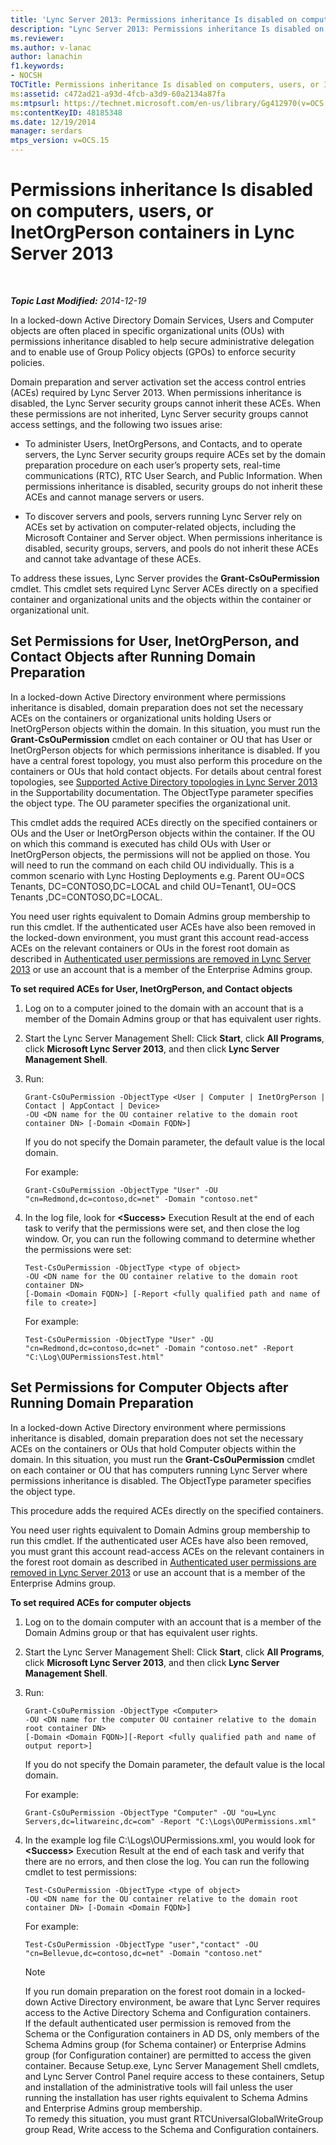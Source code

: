```yaml
---
title: 'Lync Server 2013: Permissions inheritance Is disabled on computers, users, or InetOrgPerson containers'
description: "Lync Server 2013: Permissions inheritance Is disabled on computers, users, or InetOrgPerson containers."
ms.reviewer: 
ms.author: v-lanac
author: lanachin
f1.keywords:
- NOCSH
TOCTitle: Permissions inheritance Is disabled on computers, users, or InetOrgPerson containers
ms:assetid: c472ad21-a93d-4fcb-a3d9-60a2134a87fa
ms:mtpsurl: https://technet.microsoft.com/en-us/library/Gg412970(v=OCS.15)
ms:contentKeyID: 48185348
ms.date: 12/19/2014
manager: serdars
mtps_version: v=OCS.15
---
```


# Permissions inheritance Is disabled on computers, users, or InetOrgPerson containers in Lync Server 2013

<div data-xmlns="http://www.w3.org/1999/xhtml">

<div class="topic" data-xmlns="http://www.w3.org/1999/xhtml" data-msxsl="urn:schemas-microsoft-com:xslt" data-cs="https://msdn.microsoft.com/">

<div data-asp="https://msdn2.microsoft.com/asp">



</div>

<div id="mainSection">

<div id="mainBody">

<span> </span>

_**Topic Last Modified:** 2014-12-19_

In a locked-down Active Directory Domain Services, Users and Computer objects are often placed in specific organizational units (OUs) with permissions inheritance disabled to help secure administrative delegation and to enable use of Group Policy objects (GPOs) to enforce security policies.

Domain preparation and server activation set the access control entries (ACEs) required by Lync Server 2013. When permissions inheritance is disabled, the Lync Server security groups cannot inherit these ACEs. When these permissions are not inherited, Lync Server security groups cannot access settings, and the following two issues arise:

  - To administer Users, InetOrgPersons, and Contacts, and to operate servers, the Lync Server security groups require ACEs set by the domain preparation procedure on each user’s property sets, real-time communications (RTC), RTC User Search, and Public Information. When permissions inheritance is disabled, security groups do not inherit these ACEs and cannot manage servers or users.

  - To discover servers and pools, servers running Lync Server rely on ACEs set by activation on computer-related objects, including the Microsoft Container and Server object. When permissions inheritance is disabled, security groups, servers, and pools do not inherit these ACEs and cannot take advantage of these ACEs.

To address these issues, Lync Server provides the **Grant-CsOuPermission** cmdlet. This cmdlet sets required Lync Server ACEs directly on a specified container and organizational units and the objects within the container or organizational unit.

<div>

## Set Permissions for User, InetOrgPerson, and Contact Objects after Running Domain Preparation

In a locked-down Active Directory environment where permissions inheritance is disabled, domain preparation does not set the necessary ACEs on the containers or organizational units holding Users or InetOrgPerson objects within the domain. In this situation, you must run the **Grant-CsOuPermission** cmdlet on each container or OU that has User or InetOrgPerson objects for which permissions inheritance is disabled. If you have a central forest topology, you must also perform this procedure on the containers or OUs that hold contact objects. For details about central forest topologies, see [Supported Active Directory topologies in Lync Server 2013](lync-server-2013-supported-active-directory-topologies.md) in the Supportability documentation. The ObjectType parameter specifies the object type. The OU parameter specifies the organizational unit.

This cmdlet adds the required ACEs directly on the specified containers or OUs and the User or InetOrgPerson objects within the container. If the OU on which this command is executed has child OUs with User or InetOrgPerson objects, the permissions will not be applied on those. You will need to run the command on each child OU individually. This is a common scenario with Lync Hosting Deployments e.g. Parent OU=OCS Tenants, DC=CONTOSO,DC=LOCAL and child OU=Tenant1, OU=OCS Tenants ,DC=CONTOSO,DC=LOCAL.

You need user rights equivalent to Domain Admins group membership to run this cmdlet. If the authenticated user ACEs have also been removed in the locked-down environment, you must grant this account read-access ACEs on the relevant containers or OUs in the forest root domain as described in [Authenticated user permissions are removed in Lync Server 2013](lync-server-2013-authenticated-user-permissions-are-removed.md) or use an account that is a member of the Enterprise Admins group.

**To set required ACEs for User, InetOrgPerson, and Contact objects**

1.  Log on to a computer joined to the domain with an account that is a member of the Domain Admins group or that has equivalent user rights.

2.  Start the Lync Server Management Shell: Click **Start**, click **All Programs**, click **Microsoft Lync Server 2013**, and then click **Lync Server Management Shell**.

3.  Run:
    
        Grant-CsOuPermission -ObjectType <User | Computer | InetOrgPerson | Contact | AppContact | Device> 
        -OU <DN name for the OU container relative to the domain root container DN> [-Domain <Domain FQDN>]
    
    If you do not specify the Domain parameter, the default value is the local domain.
    
    For example:
    
        Grant-CsOuPermission -ObjectType "User" -OU "cn=Redmond,dc=contoso,dc=net" -Domain "contoso.net"

4.  In the log file, look for **\<Success\>** Execution Result at the end of each task to verify that the permissions were set, and then close the log window. Or, you can run the following command to determine whether the permissions were set:
    
        Test-CsOuPermission -ObjectType <type of object> 
        -OU <DN name for the OU container relative to the domain root container DN> 
        [-Domain <Domain FQDN>] [-Report <fully qualified path and name of file to create>]
    
    For example:
    
        Test-CsOuPermission -ObjectType "User" -OU "cn=Redmond,dc=contoso,dc=net" -Domain "contoso.net" -Report "C:\Log\OUPermissionsTest.html"

</div>

<div>

## Set Permissions for Computer Objects after Running Domain Preparation

In a locked-down Active Directory environment where permissions inheritance is disabled, domain preparation does not set the necessary ACEs on the containers or OUs that hold Computer objects within the domain. In this situation, you must run the **Grant-CsOuPermission** cmdlet on each container or OU that has computers running Lync Server where permissions inheritance is disabled. The ObjectType parameter specifies the object type.

This procedure adds the required ACEs directly on the specified containers.

You need user rights equivalent to Domain Admins group membership to run this cmdlet. If the authenticated user ACEs have also been removed, you must grant this account read-access ACEs on the relevant containers in the forest root domain as described in [Authenticated user permissions are removed in Lync Server 2013](lync-server-2013-authenticated-user-permissions-are-removed.md) or use an account that is a member of the Enterprise Admins group.

**To set required ACEs for computer objects**

1.  Log on to the domain computer with an account that is a member of the Domain Admins group or that has equivalent user rights.

2.  Start the Lync Server Management Shell: Click **Start**, click **All Programs**, click **Microsoft Lync Server 2013**, and then click **Lync Server Management Shell**.

3.  Run:
    
        Grant-CsOuPermission -ObjectType <Computer> 
        -OU <DN name for the computer OU container relative to the domain root container DN> 
        [-Domain <Domain FQDN>][-Report <fully qualified path and name of output report>]
    
    If you do not specify the Domain parameter, the default value is the local domain.
    
    For example:
    
        Grant-CsOuPermission -ObjectType "Computer" -OU "ou=Lync Servers,dc=litwareinc,dc=com" -Report "C:\Logs\OUPermissions.xml"

4.  In the example log file C:\\Logs\\OUPermissions.xml, you would look for **\<Success\>** Execution Result at the end of each task and verify that there are no errors, and then close the log. You can run the following cmdlet to test permissions:
    
        Test-CsOuPermission -ObjectType <type of object> 
        -OU <DN name for the OU container relative to the domain root container DN> [-Domain <Domain FQDN>]
    
    For example:
    
        Test-CsOuPermission -ObjectType "user","contact" -OU "cn=Bellevue,dc=contoso,dc=net" -Domain "contoso.net"
    
    <div>
    

    > [!NOTE]  
    > If you run domain preparation on the forest root domain in a locked-down Active Directory environment, be aware that Lync Server requires access to the Active Directory Schema and Configuration containers.<BR>If the default authenticated user permission is removed from the Schema or the Configuration containers in AD&nbsp;DS, only members of the Schema Admins group (for Schema container) or Enterprise Admins group (for Configuration container) are permitted to access the given container. Because Setup.exe, Lync Server Management Shell cmdlets, and Lync Server Control Panel require access to these containers, Setup and installation of the administrative tools will fail unless the user running the installation has user rights equivalent to Schema Admins and Enterprise Admins group membership.<BR>To remedy this situation, you must grant RTCUniversalGlobalWriteGroup group Read, Write access to the Schema and Configuration containers.

    
    </div>

</div>

</div>

<span> </span>

</div>

</div>

</div>

